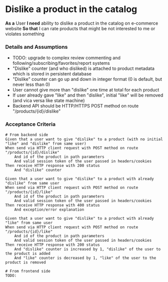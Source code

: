 # Dislike a product in the catalog

**As a** User
**I need** ability to dislike a product in the catalog on e-commerce website
**So that** I can rate products that might be not interested to me or violates something

### Details and Assumptions
* TODO: upgrade to complex review commenting and following/subscribing/favorites/report systems
* "Dislike" counter (and who disliked) is attached to product metadata which is stored in persistent database
* "Dislike" counter can go up and down in integer format (0 is default, but never less than 0)
* User cannot give more than "dislike" one time at total for each product
* If user already gave "like" and then "dislike", initial "like" will be removed (and vica versa like state machine)
* Backend API should be HTTP/HTTPS POST method on route "/products/{id}/dislike"

### Acceptance Criteria
```gherkin
# From backend side
Given that a user want to give "dislike" to a product (with no initial "like" and "dislike" from same user)
When send via HTTP client request with POST method on route "/products/{id}/dislike"
    And id of the product in path parameters
    And valid session token of the user passed in headers/cookies
Then receive HTTP response with 200 status
    And "dislike" counter

Given that a user want to give "dislike" to a product with already "dislike" from same user
When send via HTTP client request with POST method on route "/products/{id}/like"
    And id of the product in path parameters
    And valid session token of the user passed in headers/cookies
Then receive HTTP response with 400 status
    And exception/error explanation

Given that a user want to give "dislike" to a product with already "like" from same user
When send via HTTP client request with POST method on route "/products/{id}/like"
    And id of the product in path parameters
    And valid session token of the user passed in headers/cookies
Then receive HTTP response with 200 status
    And "dislike" counter is increased by 1, "dislike" of the user to the product is added
    And "like" counter is decreased by 1, "like" of the user to the product is removed

# From frontend side
TODO: 
```

